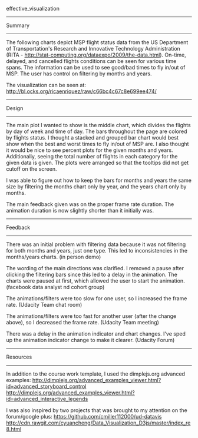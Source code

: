 effective_visualization

**********************
Summary
**********************
The following charts depict MSP flight status data from the US Department of 
Transportation's Research and Innovative Technology Administration (RITA - 
http://stat-computing.org/dataexpo/2009/the-data.html). On-time, delayed, and cancelled 
flights conditions can be seen for various time spans. The information can be used to see
good/bad times to fly in/out of MSP. The user has control on filtering by months and years.

The visualization can be seen at: http://bl.ocks.org/ricaenriquez/raw/c66bc4c67c8e699ee474/

**********************
Design
**********************
The main plot I wanted to show is the middle chart, which divides the flights by day of 
week and time of day. The bars throughout the page are colored by flights status. I 
thought a stacked and grouped bar chart would best show when the best and worst times to 
fly in/out of MSP are. I also thought it would be nice to see percent plots for the given 
months and years. Additionally, seeing the total number of flights in each category for 
the given data is given. The plots were arranged so that the tooltips did not get cutoff 
on the screen.

I was able to figure out how to keep the bars for months and years the same size by 
filtering the months chart only by year, and the years chart only by months.

The main feedback given was on the proper frame rate duration. The animation duration is
now slightly shorter than it initially was.

**********************
Feedback
**********************
There was an initial problem with filtering data because it was not filtering for both 
months and years, just one type. This led to inconsistencies in the months/years charts. 
(in person demo)

The wording of the main directions was clarified.
I removed a pause after clicking the filtering bars since this led to a delay in the 
	animation.
The charts were paused at first, which allowed the user to start the animation.
(facebook data analyst nd cohort group)

The animations/filters were too slow for one user, so I increased the frame rate.
(Udacity Team chat room)

The animations/filters were too fast for another user (after the change above), so I 
decreased the frame rate.
(Udacity Team meeting)

There was a delay in the animation indicator and chart changes. I've sped up the animation
indicator change to make it clearer.
(Udacity Forum)

**********************
Resources
**********************
In addition to the course work template, I used the dimplejs.org advanced examples:
http://dimplejs.org/advanced_examples_viewer.html?id=advanced_storyboard_control
http://dimplejs.org/advanced_examples_viewer.html?id=advanced_interactive_legends

I was also inspired by two projects that was brought to my attention on the forum/google
plus:
https://github.com/cmiller112000/ud-datavis
http://cdn.rawgit.com/cyuancheng/Data_Visualization_D3js/master/index_re8.html
